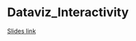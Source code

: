 # Dataviz_Interactivity

[Slides link](https://deepshamenghani.quarto.pub/dataviz-animation-and-interactivity/)
